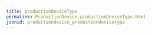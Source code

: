 ```yaml
---
title: productionDeviceType
permalink: ProductionDevice.productionDeviceType.html
jsonid: productiondevice_productiondevicetype
---
```

